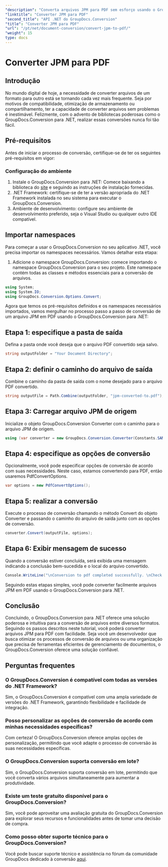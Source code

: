 ```yaml
---
"description": "Converta arquivos JPM para PDF sem esforço usando o GroupDocs.Conversion para .NET. Simplifique seus processos de conversão de arquivos com facilidade."
"linktitle": "Converter JPM para PDF"
"second_title": "API .NET do GroupDocs.Conversion"
"title": "Converter JPM para PDF"
"url": "/pt/net/document-conversion/convert-jpm-to-pdf/"
"weight": 15
type: docs
---
```

# Converter JPM para PDF

## Introdução
No mundo digital de hoje, a necessidade de converter arquivos de um formato para outro está se tornando cada vez mais frequente. Seja por motivos de compatibilidade, otimização de armazenamento ou compartilhamento, ter a capacidade de converter arquivos sem problemas é inestimável. Felizmente, com o advento de bibliotecas poderosas como o GroupDocs.Conversion para .NET, realizar essas conversões nunca foi tão fácil.
## Pré-requisitos
Antes de iniciar o processo de conversão, certifique-se de ter os seguintes pré-requisitos em vigor:
### Configuração do ambiente
1. Instale o GroupDocs.Conversion para .NET: Comece baixando a biblioteca do [site](https://releases.groupdocs.com/conversion/net/) e seguindo as instruções de instalação fornecidas.
2. .NET Framework: certifique-se de ter a versão apropriada do .NET Framework instalada no seu sistema para executar o GroupDocs.Conversion.
3. Ambiente de desenvolvimento: configure seu ambiente de desenvolvimento preferido, seja o Visual Studio ou qualquer outro IDE compatível.

## Importar namespaces
Para começar a usar o GroupDocs.Conversion no seu aplicativo .NET, você precisa importar os namespaces necessários. Vamos detalhar esta etapa:

1. Adicione o namespace GroupDocs.Conversion: comece importando o namespace GroupDocs.Conversion para o seu projeto. Este namespace contém todas as classes e métodos essenciais para a conversão de arquivos.
```csharp
using System;
using System.IO;
using GroupDocs.Conversion.Options.Convert;
```

Agora que temos os pré-requisitos definidos e os namespaces necessários importados, vamos mergulhar no processo passo a passo de conversão de um arquivo JPM em PDF usando o GroupDocs.Conversion para .NET:

## Etapa 1: especifique a pasta de saída
Defina a pasta onde você deseja que o arquivo PDF convertido seja salvo.
```csharp
string outputFolder = "Your Document Directory";
```
## Etapa 2: definir o caminho do arquivo de saída
Combine o caminho da pasta de saída com o nome desejado para o arquivo PDF convertido.
```csharp
string outputFile = Path.Combine(outputFolder, "jpm-converted-to.pdf");
```
## Etapa 3: Carregar arquivo JPM de origem
Inicialize o objeto GroupDocs.Conversion Converter com o caminho para o arquivo JPM de origem.
```csharp
using (var converter = new GroupDocs.Conversion.Converter(Constants.SAMPLE_JPM))
```
## Etapa 4: especifique as opções de conversão
Opcionalmente, você pode especificar opções de conversão de acordo com suas necessidades. Neste caso, estamos convertendo para PDF, então usaremos PdfConvertOptions.
```csharp
var options = new PdfConvertOptions();
```
## Etapa 5: realizar a conversão
Execute o processo de conversão chamando o método Convert do objeto Converter e passando o caminho do arquivo de saída junto com as opções de conversão.
```csharp
converter.Convert(outputFile, options);
```
## Etapa 6: Exibir mensagem de sucesso
Quando a conversão estiver concluída, será exibida uma mensagem indicando a conclusão bem-sucedida e o local do arquivo convertido.
```csharp
Console.WriteLine("\nConversion to pdf completed successfully. \nCheck output in {0}", outputFolder);
```
Seguindo estas etapas simples, você pode converter facilmente arquivos JPM em PDF usando o GroupDocs.Conversion para .NET.

## Conclusão
Concluindo, o GroupDocs.Conversion para .NET oferece uma solução poderosa e intuitiva para a conversão de arquivos entre diversos formatos. Seguindo os passos descritos neste tutorial, você poderá converter arquivos JPM para PDF com facilidade. Seja você um desenvolvedor que busca otimizar os processos de conversão de arquivos ou uma organização que precisa de ferramentas eficientes de gerenciamento de documentos, o GroupDocs.Conversion oferece uma solução confiável.
## Perguntas frequentes
### O GroupDocs.Conversion é compatível com todas as versões do .NET Framework?
Sim, o GroupDocs.Conversion é compatível com uma ampla variedade de versões do .NET Framework, garantindo flexibilidade e facilidade de integração.
### Posso personalizar as opções de conversão de acordo com minhas necessidades específicas?
Com certeza! O GroupDocs.Conversion oferece amplas opções de personalização, permitindo que você adapte o processo de conversão às suas necessidades específicas.
### O GroupDocs.Conversion suporta conversão em lote?
Sim, o GroupDocs.Conversion suporta conversão em lote, permitindo que você converta vários arquivos simultaneamente para aumentar a produtividade.
### Existe um teste gratuito disponível para o GroupDocs.Conversion?
Sim, você pode aproveitar uma avaliação gratuita do GroupDocs.Conversion para explorar seus recursos e funcionalidades antes de tomar uma decisão de compra.
### Como posso obter suporte técnico para o GroupDocs.Conversion?
Você pode buscar suporte técnico e assistência no fórum da comunidade GroupDocs dedicado à conversão [aqui](https://forum.groupdocs.com/c/conversion/11).
